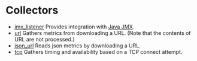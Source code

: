 Collectors
====

- [jmx\_listener](jmx_listener.md)
  Provides integration with [Java JMX](https://en.wikipedia.org/wiki/Java_Management_Extensions).
- [url](url.md)
  Gathers metrics from downloading a URL.
  (Note that the contents of URL are not processed.)
- [json\_url](json_url.md)
  Reads json metrics by downloading a URL.
- [tcp](tcp.md)
  Gathers timing and availability based on a TCP connect attempt.
